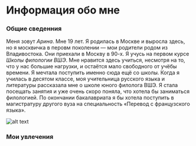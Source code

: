 # Информация обо мне
### Общие сведенния
Меня зовут *Арина*. Мне 19 лет. Я родилась в Москве и выросла здесь, но я москвичка в перовм поколении — мои родители родом из Владивостока. Они приехали в Москву в 90-х. Я учусь на первом курсе *Школы филологии ВШЭ*. Мне нравится здесь учиться, несмотря на то, что у нас большие нагрузки, и остаётся мало свободного от учёбы времени. Я мечтала поступить именно сюда ещё со школы. Когда я училась в десятом классе, моя учительница русского языка и литературы рассказала мне о школе юного филолога ВШЭ. Я стала посещать занятия и уже очень скоро поняла, что хотела бы заниматься филологией. По окончании бакалавриата я бы хотела поступить в магистратуру другого вуза на специальность «Перевод с французского языка».

![alt text](https://www.hse.ru/data/2014/06/24/1310196963/logo_%D1%81_hse_cmyk.jpg.(150x145x123).jpg "Высшая школа экономики")

### Мои увлечения



